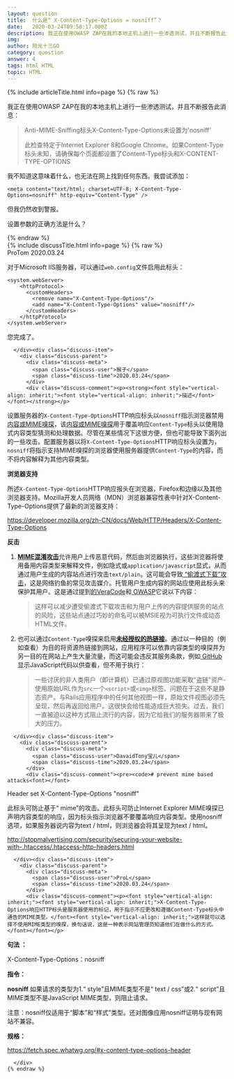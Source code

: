 ```yaml
---
layout: question
title:  什么是“ X-Content-Type-Options = nosniff”？
date:   2020-03-24T09:58:17.000Z
description: 我正在使用OWASP ZAP在我的本地主机上进行一些渗透测试，并且不断报告此消息：  Anti-MIME-Sniffing标头X-Content-T...
img: 
author: 阳光十三GO
category: question
answer: 4
tags: html HTML
topic: HTML
---
```

<div class="article-root">
  <div class="article">
    {% include articleTitle.html info=page %}
    {% raw %}
    <div class="article-content"><p><font style="vertical-align: inherit;"><font style="vertical-align: inherit;">我正在使用OWASP ZAP在我的本地主机上进行一些渗透测试，并且不断报告此消息：</font></font></p>

<blockquote>
  <p><font style="vertical-align: inherit;"><font style="vertical-align: inherit;">Anti-MIME-Sniffing标头X-Content-Type-Options未设置为'nosniff'</font></font></p>
  
  <p><font style="vertical-align: inherit;"><font style="vertical-align: inherit;">此检查特定于Internet Explorer 8和Google Chrome。</font><font style="vertical-align: inherit;">如果Content-Type标头未知，请确保每个页面都设置了Content-Type标头和X-CONTENT-TYPE-OPTIONS</font></font></p>
</blockquote>

<p><font style="vertical-align: inherit;"><font style="vertical-align: inherit;">我不知道这意味着什么，也无法在网上找到任何东西。</font><font style="vertical-align: inherit;">我尝试添加：</font></font></p>

<pre><code>&lt;meta content="text/html; charset=UTF-8; X-Content-Type-Options=nosniff" http-equiv="Content-Type" /&gt;
</code></pre>

<p><font style="vertical-align: inherit;"><font style="vertical-align: inherit;">但我仍然收到警报。</font></font></p>

<p><font style="vertical-align: inherit;"><font style="vertical-align: inherit;">设置参数的正确方法是什么？</font></font></p></div>
    {% endraw %}
  </div>

  <div class="discuss-wrapper">
    {% include discussTitle.html info=page %}
    {% raw %}
    <div class="discuss-item">
        <div class="discuss-parent">
          <div class="discuss-meta">
            <span class="discuss-user">ProTom</span>
            <span class="discuss-time">2020.03.24</span>
          </div>
          <div class="discuss-comment"><p><font style="vertical-align: inherit;"><font style="vertical-align: inherit;">对于Microsoft IIS服务器，可以通过</font></font><code>web.config</code><font style="vertical-align: inherit;"><font style="vertical-align: inherit;">文件</font><font style="vertical-align: inherit;">启用此标头</font><font style="vertical-align: inherit;">：</font></font></p>

<pre><code>&lt;system.webServer&gt;<font></font>
    &lt;httpProtocol&gt;<font></font>
      &lt;customHeaders&gt;<font></font>
        &lt;remove name="X-Content-Type-Options"/&gt;<font></font>
        &lt;add name="X-Content-Type-Options" value="nosniff"/&gt;<font></font>
      &lt;/customHeaders&gt;<font></font>
    &lt;/httpProtocol&gt;<font></font>
&lt;/system.webServer&gt;<font></font>
</code></pre>

<p><font style="vertical-align: inherit;"><font style="vertical-align: inherit;">您完成了。</font></font></p></div>
        </div>
        
      </div><div class="discuss-item">
        <div class="discuss-parent">
          <div class="discuss-meta">
            <span class="discuss-user">猴子</span>
            <span class="discuss-time">2020.03.24</span>
          </div>
          <div class="discuss-comment"><p><strong><font style="vertical-align: inherit;"><font style="vertical-align: inherit;">描述</font></font></strong></p>

<p><font style="vertical-align: inherit;"><font style="vertical-align: inherit;">设置服务器的</font></font><code>X-Content-Type-Options</code><font style="vertical-align: inherit;"><font style="vertical-align: inherit;">HTTP响应标头以</font></font><code>nosniff</code><font style="vertical-align: inherit;"><font style="vertical-align: inherit;">指示浏览器禁用</font></font><a href="https://en.wikipedia.org/wiki/Content_sniffing" rel="noreferrer"><font style="vertical-align: inherit;"><font style="vertical-align: inherit;">内容或MIME嗅探</font></font></a><font style="vertical-align: inherit;"><font style="vertical-align: inherit;">，该</font><a href="https://en.wikipedia.org/wiki/Content_sniffing" rel="noreferrer"><font style="vertical-align: inherit;">内容或MIME嗅探</font></a><font style="vertical-align: inherit;">用于覆盖响应</font></font><code>Content-Type</code><font style="vertical-align: inherit;"><font style="vertical-align: inherit;">标头以使用隐式内容类型猜测和处理数据。</font><font style="vertical-align: inherit;">尽管在某些情况下这很方便，但也可能导致下面列出的一些攻击。</font><font style="vertical-align: inherit;">配置服务器以将</font></font><code>X-Content-Type-Options</code><font style="vertical-align: inherit;"><font style="vertical-align: inherit;">HTTP响应标头设置为，</font></font><code>nosniff</code><font style="vertical-align: inherit;"><font style="vertical-align: inherit;">将指示支持MIME嗅探的浏览器使用服务器提供</font></font><code>Content-Type</code><font style="vertical-align: inherit;"><font style="vertical-align: inherit;">的内容，而不将内容解释为其他内容类型。</font></font></p>

<p><strong><font style="vertical-align: inherit;"><font style="vertical-align: inherit;">浏览器支持</font></font></strong></p>

<p><font style="vertical-align: inherit;"><font style="vertical-align: inherit;">所述</font></font><code>X-Content-Type-Options</code><font style="vertical-align: inherit;"><font style="vertical-align: inherit;">HTTP响应报头在浏览器，Firefox和边缘以及其他浏览器支持。</font><font style="vertical-align: inherit;">Mozilla开发人员网络（MDN）浏览器兼容性表中针对X-Content-Type-Options提供了最新的浏览器支持：</font></font></p>

<p><a href="https://developer.mozilla.org/en-US/docs/Web/HTTP/Headers/X-Content-Type-Options" rel="noreferrer"><font style="vertical-align: inherit;"><font style="vertical-align: inherit;">https://developer.mozilla.org/zh-CN/docs/Web/HTTP/Headers/X-Content-Type-Options</font></font></a></p>

<p><strong><font style="vertical-align: inherit;"><font style="vertical-align: inherit;">反击</font></font></strong></p>

<ol>
<li><p><strong><a href="https://www.veracode.com/blog/2014/03/guidelines-for-setting-security-headers" rel="noreferrer"><font style="vertical-align: inherit;"><font style="vertical-align: inherit;">MIME混淆攻击</font></font></a></strong><font style="vertical-align: inherit;"><font style="vertical-align: inherit;">允许用户上传恶意代码，然后由浏览器执行，这些浏览器将使用备用内容类型来解释文件，例如隐式或</font></font><code>application/javascript</code><font style="vertical-align: inherit;"><font style="vertical-align: inherit;">显式</font><font style="vertical-align: inherit;">，从而通过用户生成的内容站点进行攻击</font></font><code>text/plain</code><font style="vertical-align: inherit;"><font style="vertical-align: inherit;">。</font><font style="vertical-align: inherit;">这可能会导致</font></font><a href="https://en.wikipedia.org/wiki/Drive-by_download" rel="noreferrer"><font style="vertical-align: inherit;"><font style="vertical-align: inherit;"> “偷渡式下载”攻击</font></font></a><font style="vertical-align: inherit;"><font style="vertical-align: inherit;">，这是网络钓鱼的常见攻击媒介。</font><font style="vertical-align: inherit;">托管用户生成内容的网站应使用此标头来保护其用户。</font><font style="vertical-align: inherit;">这是通过提到</font></font><a href="https://www.veracode.com/blog/2014/03/guidelines-for-setting-security-headers" rel="noreferrer"><font style="vertical-align: inherit;"><font style="vertical-align: inherit;">的VeraCode</font></font></a><font style="vertical-align: inherit;"><font style="vertical-align: inherit;">和</font></font><a href="https://www.owasp.org/index.php/List_of_useful_HTTP_headers" rel="noreferrer"><font style="vertical-align: inherit;"><font style="vertical-align: inherit;"> OWASP</font></font></a><font style="vertical-align: inherit;"><font style="vertical-align: inherit;">它说以下内容：</font></font></p>

<blockquote>
  <p><font style="vertical-align: inherit;"><font style="vertical-align: inherit;">这样可以减少遭受偷渡式下载攻击和为用户上传的内容提供服务的站点的风险，这些站点通过巧妙的命名可以被MSIE视为可执行文件或动态HTML文件。</font></font></p>
</blockquote></li>
<li><p><strong><a href="https://github.com/blog/1482-heads-up-nosniff-header-support-coming-to-chrome-and-firefox" rel="noreferrer"><font style="vertical-align: inherit;"></font></a></strong><font style="vertical-align: inherit;"><font style="vertical-align: inherit;">也可以通过</font></font><code>Content-Type</code><font style="vertical-align: inherit;"><font style="vertical-align: inherit;">嗅探</font><font style="vertical-align: inherit;">来启用</font><strong><a href="https://github.com/blog/1482-heads-up-nosniff-header-support-coming-to-chrome-and-firefox" rel="noreferrer"><font style="vertical-align: inherit;">未经授权的热链接</font></a></strong><font style="vertical-align: inherit;">。</font><font style="vertical-align: inherit;">通过以一种目的（例如查看）为目的将资源热链接到网站，应用程序可以依靠内容类型的嗅探并为另一目的在网站上产生大量流量，而这可能会违反其服务条款，例如</font></font><a href="https://github.com/blog/1482-heads-up-nosniff-header-support-coming-to-chrome-and-firefox" rel="noreferrer"><font style="vertical-align: inherit;"><font style="vertical-align: inherit;"> GitHub</font></font></a><font style="vertical-align: inherit;"><font style="vertical-align: inherit;">显示JavaScript代码以供查看，但不用于执行：</font></font></p>

<blockquote>
  <p><font style="vertical-align: inherit;"><font style="vertical-align: inherit;">一些讨厌的非人类用户（即计算机）已通过原视图功能采取“盗链”资产-使用原始URL作为</font></font><code>src</code><font style="vertical-align: inherit;"><font style="vertical-align: inherit;">一个</font></font><code>&lt;script&gt;</code><font style="vertical-align: inherit;"><font style="vertical-align: inherit;">或</font></font><code>&lt;img&gt;</code><font style="vertical-align: inherit;"><font style="vertical-align: inherit;">标签。</font><font style="vertical-align: inherit;">问题在于这些不是静态资产。</font><font style="vertical-align: inherit;">与Rails应用程序中的任何其他视图一样，原始文件视图必须先呈现，然后再返回给用户。</font><font style="vertical-align: inherit;">这很快会给性能造成巨大损失。</font><font style="vertical-align: inherit;">过去，我们一直被迫以这种方式阻止流行的内容，因为它给我们的服务器带来了极大的压力。</font></font></p>
</blockquote></li>
</ol></div>
        </div>
        
      </div><div class="discuss-item">
        <div class="discuss-parent">
          <div class="discuss-meta">
            <span class="discuss-user">DavaidTony宝儿</span>
            <span class="discuss-time">2020.03.24</span>
          </div>
          <div class="discuss-comment"><pre><code># prevent mime based attacks<font></font>
Header set X-Content-Type-Options "nosniff"<font></font>
</code></pre>

<p><font style="vertical-align: inherit;"><font style="vertical-align: inherit;">此标头可防止基于“ mime”的攻击。</font><font style="vertical-align: inherit;">此标头可防止Internet Explorer MIME嗅探已声明内容类型的响应，因为标头指示浏览器不要覆盖响应内容类型。</font><font style="vertical-align: inherit;">使用nosniff选项，如果服务器说内容为text / html，则浏览器会将其呈现为text / html。</font></font></p>

<p><a href="http://stopmalvertising.com/security/securing-your-website-with-.htaccess/.htaccess-http-headers.html"><font style="vertical-align: inherit;"><font style="vertical-align: inherit;">http://stopmalvertising.com/security/securing-your-website-with-.htaccess/.htaccess-http-headers.html</font></font></a></p></div>
        </div>
        
      </div><div class="discuss-item">
        <div class="discuss-parent">
          <div class="discuss-meta">
            <span class="discuss-user">ProL</span>
            <span class="discuss-time">2020.03.24</span>
          </div>
          <div class="discuss-comment"><p><font style="vertical-align: inherit;"><font style="vertical-align: inherit;">X-Content-Type-Options响应HTTP标头是服务器使用的标记，用于指示不应更改和遵循Content-Type标头中通告的MIME类型。</font><font style="vertical-align: inherit;">这样就可以选择不使用MIME类型的嗅探，换句话说，这是一种表示网站管理员知道他们在做什么的方式。</font></font></p>

<p><strong><font style="vertical-align: inherit;"><font style="vertical-align: inherit;">句法 ：</font></font></strong> </p>

<p><font style="vertical-align: inherit;"><font style="vertical-align: inherit;">X-Content-Type-Options：nosniff</font></font></p>

<p><strong><font style="vertical-align: inherit;"><font style="vertical-align: inherit;">指令：</font></font></strong> </p>

<p><strong><font style="vertical-align: inherit;"><font style="vertical-align: inherit;">nosniff</font></font></strong><font style="vertical-align: inherit;"><font style="vertical-align: inherit;"> 
如果请求的类型为1.“ style”且MIME类型不是“ text / css”或2.“ script”且MIME类型不是JavaScript MIME类型，则阻止请求。</font></font></p>

<p><font style="vertical-align: inherit;"><font style="vertical-align: inherit;">注意：nosniff仅适用于“脚本”和“样式”类型。</font><font style="vertical-align: inherit;">还对图像应用nosniff证明与现有网站不兼容。</font></font></p>

<p><strong><font style="vertical-align: inherit;"><font style="vertical-align: inherit;">规格：</font></font></strong> </p>

<p><a href="https://fetch.spec.whatwg.org/#x-content-type-options-header" rel="noreferrer"><font style="vertical-align: inherit;"><font style="vertical-align: inherit;">https://fetch.spec.whatwg.org/#x-content-type-options-header</font></font></a></p></div>
        </div>
        
      </div>
    {% endraw %}
  </div>
<div>
